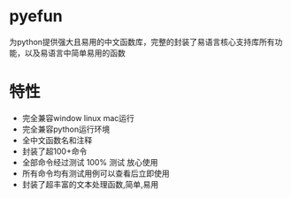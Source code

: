 # pyefun

为python提供强大且易用的中文函数库，完整的封装了易语言核心支持库所有功能，以及易语言中简单易用的函数

# 特性

- 完全兼容window linux mac运行
- 完全兼容python运行环境
- 全中文函数名和注释
- 封装了超100+命令
- 全部命令经过测试 100% 测试 放心使用
- 所有命令均有测试用例可以查看后立即使用
- 封装了超丰富的文本处理函数,简单,易用